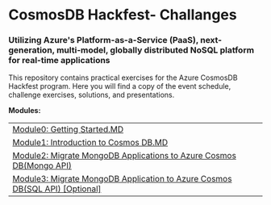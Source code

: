 # CosmosDB Hackfest- Challanges
### Utilizing Azure's Platform-as-a-Service (PaaS), next-generation, multi-model, globally distributed NoSQL platform for real-time applications

This repository contains practical exercises for the Azure CosmosDB Hackfest program. Here you will find a copy of the event schedule, challenge exercises, solutions, and presentations.


<strong>Modules:</strong>

<table>
  <tr>
    <td><a href="/challenges/Module0-Getting Started.MD">Module0: Getting Started.MD</a></td>
  </tr>
  <tr>
    <td><a href="/challenges/Module1-Introduction%20to%20Cosmos%20DB.MD" target="_blank">Module1: Introduction to Cosmos DB.MD</a></td>
  </tr>
   <tr>
    <td><a href="/challenges/Module2-Migrating%20MongoDB%20Apps%20to%20Azure%20Cosmos%20DB(Mongo%20API).MD" target="_blank">Module2: Migrate MongoDB Applications to Azure Cosmos DB(Mongo API)
</a></td>
  </tr>
    <tr>
    <td><a href="/challenges/Module3-Migrating%20MongoDB%20Apps%20to%20Azure%20Cosmos%20DB(Mongo%20API).MD" target="_blank">Module3: Migrate MongoDB Application to Azure Cosmos DB(SQL API) [Optional]
</a></td>
  </tr>
</table>
